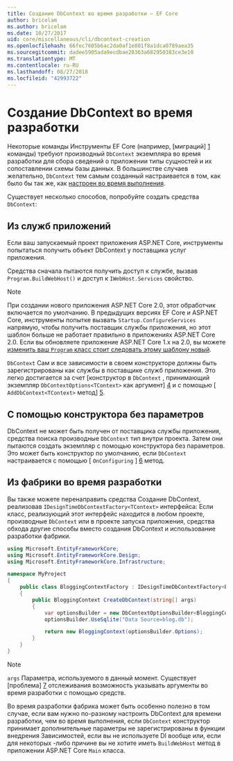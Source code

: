 ```yaml
---
title: Создание DbContext во время разработки — EF Core
author: bricelam
ms.author: bricelam
ms.date: 10/27/2017
uid: core/miscellaneous/cli/dbcontext-creation
ms.openlocfilehash: 66fec7605b6ac2da0af1e801f8a1dca0789aea35
ms.sourcegitcommit: dadee5905ada9ecdbae28363a682950383ce3e10
ms.translationtype: MT
ms.contentlocale: ru-RU
ms.lasthandoff: 08/27/2018
ms.locfileid: "42993722"
---
```

<a name="design-time-dbcontext-creation"></a>Создание DbContext во время разработки
==============================
Некоторые команды Инструменты EF Core (например, [миграций] [ 1] команды) требуют производный `DbContext` экземпляра во время разработки для сбора сведений о приложении типы сущностей и их сопоставлении схемы базы данных. В большинстве случаев желательно, `DbContext` тем самым созданный настраивается в том, как было бы так же, как [настроен во время выполнения][2].

Существует несколько способов, попробуйте создать средства `DbContext`:

<a name="from-application-services"></a>Из служб приложений
-------------------------
Если ваш запускаемый проект приложения ASP.NET Core, инструменты попытаться получить объект DbContext у поставщика услуг приложения.

Средства сначала пытаются получить доступ к службе, вызвав `Program.BuildWebHost()` и доступ к `IWebHost.Services` свойство.

> [!NOTE]
> При создании нового приложения ASP.NET Core 2.0, этот обработчик включается по умолчанию. В предыдущих версиях EF Core и ASP.NET Core, инструменты попытке вызвать `Startup.ConfigureServices` напрямую, чтобы получить поставщик службы приложения, но этот шаблон больше не работает правильно в приложениях ASP.NET Core 2.0. Если вы обновляете приложение ASP.NET Core 1.x на 2.0, вы можете [изменить ваш `Program` класс стоит следовать этому шаблону новый][3].

`DbContext` Сам и все зависимости в своем конструкторе должны быть зарегистрированы как службы в поставщике служб приложения. Это легко достигается за счет [конструктор в `DbContext` , принимающий экземпляр `DbContextOptions<TContext>` как аргумент] [ 4] и с помощью [ `AddDbContext<TContext>` метод] [5].

<a name="using-a-constructor-with-no-parameters"></a>С помощью конструктора без параметров
--------------------------------------
DbContext не может быть получен от поставщика службы приложения, средства поиска производные `DbContext` тип внутри проекта. Затем они пытаются создать экземпляр с помощью конструктора без параметров. Это может быть конструктор по умолчанию, если `DbContext` настраивается с помощью [ `OnConfiguring` ] [ 6] метод.

<a name="from-a-design-time-factory"></a>Из фабрики во время разработки
--------------------------
Вы также можете перенаправить средства Создание DbContext, реализовав `IDesignTimeDbContextFactory<TContext>` интерфейса: Если класс, реализующий этот интерфейс находится в любом проекте, производные `DbContext` или в проекте запуска приложения, средства обхода другие способы вместо создания DbContext и использование разработки фабрики.

``` csharp
using Microsoft.EntityFrameworkCore;
using Microsoft.EntityFrameworkCore.Design;
using Microsoft.EntityFrameworkCore.Infrastructure;

namespace MyProject
{
    public class BloggingContextFactory : IDesignTimeDbContextFactory<BloggingContext>
    {
        public BloggingContext CreateDbContext(string[] args)
        {
            var optionsBuilder = new DbContextOptionsBuilder<BloggingContext>();
            optionsBuilder.UseSqlite("Data Source=blog.db");

            return new BloggingContext(optionsBuilder.Options);
        }
    }
}
```

> [!NOTE]
> `args` Параметра, используемого в данный момент. Существует [проблема] [ 7] отслеживания возможность указывать аргументы во время разработки с помощью средств.

Во время разработки фабрика может быть особенно полезно в том случае, если вам нужно по-разному настроить DbContext для времени разработки, чем во время выполнения, если `DbContext` конструктор принимает дополнительные параметры не зарегистрированы в функции внедрения Зависимостей, если вы не используете DI вообще или, если для некоторых -либо причине вы не хотите иметь `BuildWebHost` метод в приложении ASP.NET Core `Main` класса.

  [1]: xref:core/managing-schemas/migrations/index
  [2]: xref:core/miscellaneous/configuring-dbcontext
  [3]: https://docs.microsoft.com/aspnet/core/migration/1x-to-2x/#update-main-method-in-programcs
  [4]: xref:core/miscellaneous/configuring-dbcontext#constructor-argument
  [5]: xref:core/miscellaneous/configuring-dbcontext#using-dbcontext-with-dependency-injection
  [6]: xref:core/miscellaneous/configuring-dbcontext#onconfiguring
  [7]: https://github.com/aspnet/EntityFrameworkCore/issues/8332

